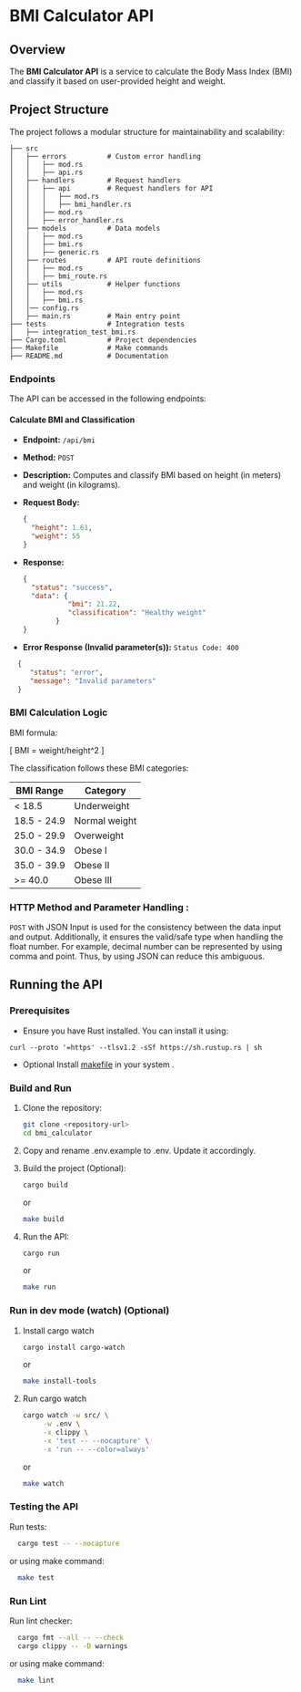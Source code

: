 ﻿# BMI Calculator API

## Overview
The **BMI Calculator API** is a service to calculate the Body Mass Index (BMI) and classify it 
based on user-provided height and weight. 

## Project Structure

The project follows a modular structure for maintainability and scalability:

```
├── src
│   ├── errors          # Custom error handling
│   │   ├── mod.rs
│   │   ├── api.rs
│   ├── handlers        # Request handlers
│   │   ├── api         # Request handlers for API
│   │   │   ├── mod.rs
│   │   │   ├── bmi_handler.rs
│   │   ├── mod.rs
│   │   ├── error_handler.rs
│   ├── models          # Data models
│   │   ├── mod.rs
│   │   ├── bmi.rs
│   │   ├── generic.rs
│   ├── routes          # API route definitions
│   │   ├── mod.rs
│   │   ├── bmi_route.rs
│   ├── utils           # Helper functions
│   │   ├── mod.rs
│   │   ├── bmi.rs
│   │── config.rs
│   ├── main.rs         # Main entry point
├── tests               # Integration tests
│   ├── integration_test_bmi.rs
├── Cargo.toml          # Project dependencies
├── Makefile            # Make commands
├── README.md           # Documentation
```


### Endpoints
The API can be accessed in the following endpoints:

#### Calculate BMI and Classification
- **Endpoint:** `/api/bmi`
- **Method:** `POST`
- **Description:** Computes and classify BMI based on height (in meters) and weight (in kilograms).
- **Request Body:**
  ```json
  {
    "height": 1.61,
    "weight": 55
  }
  ```
- **Response:**
  ```json
  {
    "status": "success",
    "data": {
             "bmi": 21.22,
             "classification": "Healthy weight"
          }
  }
  ```
  
- **Error Response (Invalid parameter(s)):**
  `Status Code: 400`
```json
  {
     "status": "error",
     "message": "Invalid parameters"
  }
  ```
  
### BMI Calculation Logic
BMI formula:

[ BMI = weight/height^2 ]

The classification follows these BMI categories:

| BMI Range   | Category      |
|-------------|---------------|
| < 18.5      | Underweight   |
| 18.5 - 24.9 | Normal weight |
| 25.0 - 29.9 | Overweight    |
| 30.0 - 34.9 | Obese I       |
| 35.0 - 39.9 | Obese II      |
| \>= 40.0    | Obese III     |

### HTTP Method and Parameter Handling : 
`POST` with JSON Input is used for the consistency between the data input and output. Additionally, it ensures 
the valid/safe type when handling the float number. For example, decimal number can be represented 
by using comma and point. Thus, by using JSON can reduce this ambiguous.

## Running the API

### Prerequisites
- Ensure you have Rust installed. You can install it using:
```
curl --proto '=https' --tlsv1.2 -sSf https://sh.rustup.rs | sh
```
- Optional
Install [makefile](https://makefiletutorial.com/) in your system .

### Build and Run
1. Clone the repository:
   ```sh
   git clone <repository-url>
   cd bmi_calculator
   ```
2. Copy and rename .env.example to .env. Update it accordingly.
3. Build the project (Optional):
   ```sh
   cargo build
   ```
   or 
    ```sh
   make build
   ```
4. Run the API:
   ```sh
   cargo run
   ```
   or

    ```sh
   make run
   ```
### Run in dev mode (watch) (Optional)
1. Install cargo watch
   ```sh
   cargo install cargo-watch
   ```
   or
    ```sh
   make install-tools
   ```
2. Run cargo watch
   ```sh
   cargo watch -w src/ \
		-w .env \
		-x clippy \
		-x 'test -- --nocapture' \
		-x 'run -- --color=always'
   ```
   or
    ```sh
   make watch
   ```

### Testing the API
Run tests:
```sh
  cargo test -- --nocapture
```
or using make command:
```sh
  make test
```

### Run Lint
Run lint checker:
```sh
  cargo fmt --all -- --check
  cargo clippy -- -D warnings
```
or using make command:
```sh
  make lint
```
